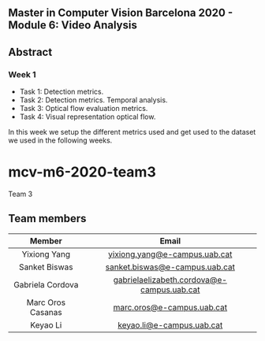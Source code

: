 

## Master in Computer Vision Barcelona 2020 - Module 6: Video Analysis


## Abstract

### Week 1

* Task 1: Detection metrics.
* Task 2: Detection metrics. Temporal analysis.
* Task 3: Optical flow evaluation metrics.
* Task 4: Visual representation optical flow.


In this week we setup the different metrics used and get used to the dataset
we used in the following weeks. 
# mcv-m6-2020-team3
Team 3
## Team members

|      Member     |           Email          |
|:---------------:|:------------------------:|
|  Yixiong Yang| yixiong.yang@e-campus.uab.cat |
|     Sanket Biswas   |    sanket.biswas@e-campus.uab.cat   |
|  Gabriela Cordova |    gabrielaelizabeth.cordova@e-campus.uab.cat    |
| Marc Oros Casanas  |marc.oros@e-campus.uab.cat |
| Keyao Li | keyao.li@e-campus.uab.cat|

